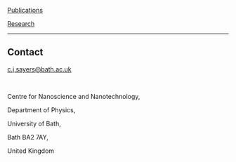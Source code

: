 
[Publications](publications.md)

[Research](research.md)

* * *

<h2>Contact</h2>

c.j.sayers@bath.ac.uk

<br>

Centre for Nanoscience and Nanotechnology, 

Department of Physics, 

University of Bath, 

Bath BA2 7AY, 

United Kingdom
